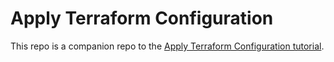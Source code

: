 # Apply Terraform Configuration

This repo is a companion repo to the [Apply Terraform Configuration tutorial](https://developer.hashicorp.com/terraform/tutorials/cli/apply).
